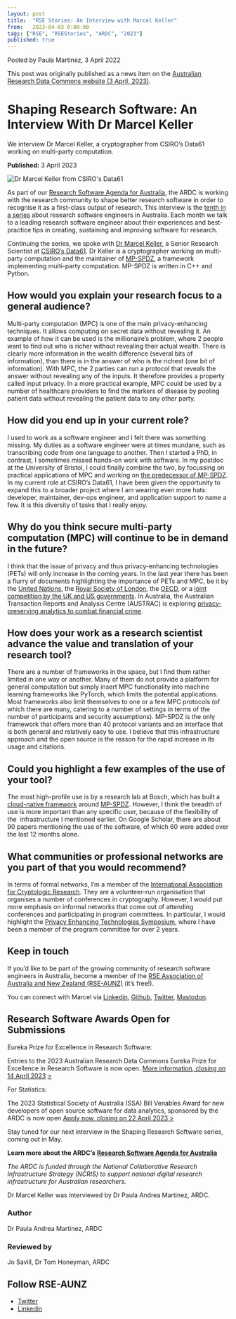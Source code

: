 ```yaml
---
layout: post
title:  "RSE Stories: An Interview with Marcel Keller"
from:   2023-04-03 0:00:00
tags: ["RSE", "RSEStories", "ARDC", "2023"]
published: true                     
---
```


Posted by Paula Martinez, 3 April 2022

This post was originally published as a news item on the [Australian Research Data Commons website (3 April, 2023)](https://ardc.edu.au/article/shaping-research-software-an-interview-with-dr-marcel-keller/).

Shaping Research Software: An Interview With Dr Marcel Keller
=============================================================

We interview Dr Marcel Keller, a cryptographer from CSIRO’s Data61 working on multi-party computation.

**Published:** 3 April 2023

![Dr Marcel Keller from CSIRO's Data61](https://ardc.edu.au/wp-content/uploads/2023/04/interview-with-dr-marcel-keller-feature-image-583-x-345-580x345.png)

As part of our [Research Software Agenda for Australia](https://ardc.edu.au/collaborations/strategic-activities/a-research-software-agenda-for-australia/), the ARDC is working with the research community to shape better research software in order to recognise it as a first-class output of research. This interview is the [tenth in a series](https://ardc.edu.au/news-and-events/news/?_keyword=%22Shaping%20Research%20Software%22&_categories=research-software) about research software engineers in Australia. Each month we talk to a leading research software engineer about their experiences and best-practice tips in creating, sustaining and improving software for research. 

Continuing the series, we spoke with [Dr Marcel Keller](https://mkskeller.github.io/), a Senior Research Scientist at [CSIRO’s Data61](https://people.csiro.au/k/m/marcel-keller). Dr Keller is a cryptographer working on multi-party computation and the maintainer of [MP-SPDZ](https://github.com/data61/MP-SPDZ), a framework implementing multi-party computation. MP-SPDZ is written in C++ and Python.

How would you explain your research focus to a general audience?
----------------------------------------------------------------

Multi-party computation (MPC) is one of the main privacy-enhancing techniques. It allows computing on secret data without revealing it. An example of how it can be used is the millionaire’s problem, where 2 people want to find out who is richer without revealing their actual wealth. There is clearly more information in the wealth difference (several bits of information), than there is in the answer of who is the richest (one bit of information). With MPC, the 2 parties can run a protocol that reveals the answer without revealing any of the inputs. It therefore provides a property called input privacy. In a more practical example, MPC could be used by a number of healthcare providers to find the markers of disease by pooling patient data without revealing the patient data to any other party. 

How did you end up in your current role? 
-----------------------------------------

I used to work as a software engineer and I felt there was something missing. My duties as a software engineer were at times mundane, such as transcribing code from one language to another. Then I started a PhD, in contrast, I sometimes missed hands-on work with software. In my postdoc at the University of Bristol, I could finally combine the two, by focussing on practical applications of MPC and working on [the predecessor of MP-SPDZ](https://github.com/bristolcrypto/SPDZ-2). In my current role at CSIRO’s Data61, I have been given the opportunity to expand this to a broader project where I am wearing even more hats: developer, maintainer, dev-ops engineer, and application support to name a few. It is this diversity of tasks that I really enjoy. 

Why do you think secure multi-party computation (MPC) will continue to be in demand in the future?
--------------------------------------------------------------------------------------------------

I think that the issue of privacy and thus privacy-enhancing technologies (PETs) will only increase in the coming years. In the last year there has been a flurry of documents highlighting the importance of PETs and MPC, be it by the [United Nations](https://unstats.un.org/bigdata/task-teams/privacy/index.cshtml), the [Royal Society of London](https://royalsociety.org/topics-policy/projects/privacy-enhancing-technologies/), the [OECD](https://www.oecd-ilibrary.org/science-and-technology/emerging-privacy-enhancing-technologies_bf121be4-en), or a [joint competition by the UK and US governments](https://petsprizechallenges.com/). In Australia, the Australian Transaction Reports and Analysis Centre (AUSTRAC) is exploring [privacy-preserving analytics to combat financial crime](https://insight.thomsonreuters.com.au/business/posts/australia-unveils-world-first-privacy-preserving-fintel-encryption-project). 

How does your work as a research scientist advance the value and translation of your research tool?
---------------------------------------------------------------------------------------------------

There are a number of frameworks in the space, but I find them rather limited in one way or another. Many of them do not provide a platform for general computation but simply insert MPC functionality into machine learning frameworks like PyTorch, which limits the potential applications. Most frameworks also limit themselves to one or a few MPC protocols (of which there are many, catering to a number of settings in terms of the number of participants and security assumptions). MP-SPDZ is the only framework that offers more than 40 protocol variants and an interface that is both general and relatively easy to use. I believe that this infrastructure approach and the open source is the reason for the rapid increase in its usage and citations. 

Could you highlight a few examples of the use of your tool?
-----------------------------------------------------------

The most high-profile use is by a research lab at Bosch, which has built a [](https://carbynestack.io/)[cloud-native framework](https://carbynestack.io/) around [MP-SPDZ](https://github.com/data61/MP-SPDZ). However, I think the breadth of use is more important than any specific user, because of the flexibility of the  infrastructure I mentioned earlier. On Google Scholar, there are about 90 papers mentioning the use of the software, of which 60 were added over the last 12 months alone. 

What communities or professional networks are you part of that you would recommend?
-----------------------------------------------------------------------------------

In terms of formal networks, I’m a member of the [International Association for Cryptologic Research](https://iacr.org/). They are a volunteer-run organisation that organises a number of conferences in cryptography. However, I would put more emphasis on informal networks that come out of attending conferences and participating in program committees. In particular, I would highlight the [Privacy Enhancing Technologies Symposium](https://petsymposium.org/), where I have been a member of the program committee for over 2 years. 

Keep in touch
-------------

If you’d like to be part of the growing community of research software engineers in Australia, become a member of the [RSE Association of Australia and New Zealand (RSE-AUNZ)](https://rse-aunz.org) (it’s free!). 

You can connect with Marcel via [Linkedin](https://www.linkedin.com/in/mkskeller/), [Github](https://github.com/mkskeller), [Twitter](https://twitter.com/mkskeller), [Mastodon](https://tech.lgbt/@mkskeller).

Research Software Awards Open for Submissions
---------------------------------------------

Eureka Prize for Excellence in Research Software:

Entries to the 2023 Australian Research Data Commons Eureka Prize for Excellence in Research Software is now open. [More information](https://australian.museum/blog/science/excellence-in-research-software/)[, closing on 14 April 2023](https://australian.museum/get-involved/eureka-prizes/enter/research-software/) [>](https://australian.museum/blog/science/excellence-in-research-software/)

For Statistics:

The 2023 Statistical Society of Australia (SSA) Bill Venables Award for new developers of open source software for data analytics, sponsored by the ARDC is now open [Apply now, closing on 22 April 2023 >](https://statsocaus.github.io/venables-award/)

Stay tuned for our next interview in the Shaping Research Software series, coming out in May. 

**Learn more about the ARDC’s** [**Research Software Agenda for Australia**](https://ardc.edu.au/collaborations/strategic-activities/a-research-software-agenda-for-australia/)

_The ARDC is funded through the National Collaborative Research Infrastructure Strategy (NCRIS) to support national digital research infrastructure for Australian researchers._

Dr Marcel Keller was interviewed by Dr Paula Andrea Martinez, ARDC.

### Author

Dr Paula Andrea Martinez, ARDC

### Reviewed by

Jo Savill, Dr Tom Honeyman, ARDC


Follow RSE-AUNZ
---------------

*   [Twitter](https://twitter.com/RSE-AUNZ)
*   [Linkedin](https://www.linkedin.com/groups/13836034/)
